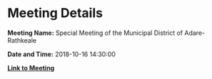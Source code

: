 # Meeting Details

**Meeting Name:** Special Meeting of the Municipal District of Adare-Rathkeale

**Date and Time:** 2018-10-16 14:30:00

**[Link to Meeting](https://www.limerick.ie/council/whats-on/special-meeting-municipal-district-adare-rathkeale-13)**
